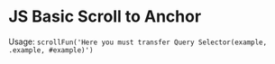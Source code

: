 # JS Basic Scroll to Anchor
Usage: `scrollFun('Here you must transfer Query Selector(example, .example, #example)')`

